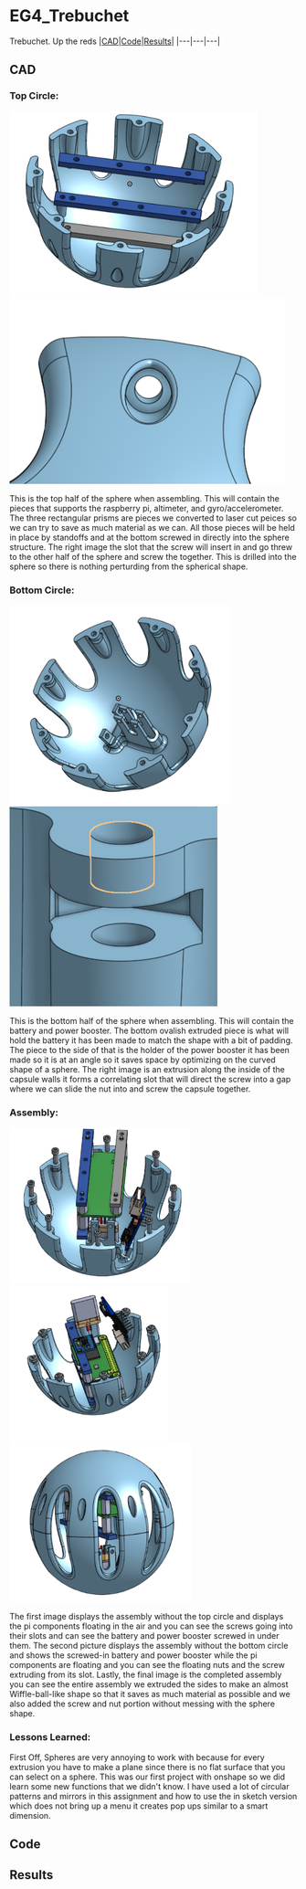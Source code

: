 # EG4_Trebuchet
Trebuchet. Up the reds
|[CAD](https://github.com/omckenn37/EG4_Trebuchet/blob/main/README.md#cad)|[Code](https://github.com/omckenn37/EG4_Trebuchet/blob/main/README.md#code)|[Results](https://github.com/omckenn37/EG4_Trebuchet/blob/main/README.md#results)|
|---|---|---|
## CAD
### Top Circle:
<p float="left">
  <img src="media/TopCircle.png" Height="325">
  <img src="media/ScrewSlot.png" height="325">
</p>


This is the top half of the sphere when assembling. This will contain the pieces that supports the raspberry pi, altimeter, and gyro/accelerometer. The three rectangular prisms are pieces we converted to laser cut peices so we can try to save as much material as we can. All those pieces will be held in place by standoffs and at the bottom screwed in directly into the sphere structure. The right image the slot that the screw will insert in and go threw to the other half of the sphere and screw the together. This is drilled into the sphere so there is nothing perturding from the spherical shape.


### Bottom Circle:
<p float="left">
  <img src="media/BottomCircle.png" height="350">
  <img src="media/NutSlot.png" height="350">
</p>

This is the bottom half of the sphere when assembling. This will contain the battery and power booster. The bottom ovalish extruded piece is what will hold the battery it has been made to match the shape with a bit of padding. The piece to the side of that is the holder of the power booster it has been made so it is at an angle so it saves space by optimizing on the curved shape of a sphere. The right image is an extrusion along the inside of the capsule walls it forms a correlating slot that will direct the screw into a gap where we can slide the nut into and screw the capsule together. 





### Assembly:
<p float="left">
  <img src="media/AssemblyWithoutTopCircle.png" Height="275">
  <img src="media/AssemblyWithoutBottomCircle.png" height="275">
  <img src="media/FullAssembly.png" height="275">
</p>

The first image displays the assembly without the top circle and displays the pi components floating in the air and you can see the screws going into their slots and can see the battery and power booster screwed in under them. The second picture displays the assembly without the bottom circle and shows the screwed-in battery and power booster while the pi components are floating and you can see the floating nuts and the screw extruding from its slot. Lastly, the final image is the completed assembly you can see the entire assembly we extruded the sides to make an almost Wiffle-ball-like shape so that it saves as much material as possible and we also added the screw and nut portion without messing with the sphere shape.

### Lessons Learned: 
First Off, Spheres are very annoying to work with because for every extrusion you have to make a plane since there is no flat surface that you can select on a sphere. This was our first project with onshape so we did learn some new functions that we didn't know. I have used a lot of circular patterns and mirrors in this assignment and how to use the in sketch version which does not bring up a menu it creates pop ups similar to a smart dimension.

## Code

## Results
